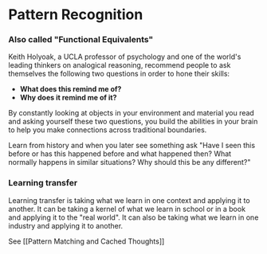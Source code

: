 # Pattern Recognition

### Also called "Functional Equivalents"

Keith Holyoak, a UCLA professor of psychology and one of the world's leading thinkers on analogical reasoning, recommend people to ask themselves the following two questions in order to hone their skills:

- **What does this remind me of?**
- **Why does it remind me of it?**


By constantly looking at objects in your environment and material you read and asking yourself these two questions, you build the abilities in your brain to help you make connections across traditional boundaries.

Learn from history and when you later see something ask "Have I seen this before or has this happened before and what happened then? What normally happens in similar situations? Why should this be any different?"


### Learning transfer
Learning transfer is taking what we  learn in one context and applying it to another. It can be taking a kernel of what we learn in school or in a book and applying it to the "real world". It can also be taking what we learn in one industry and applying it to another.



See [[Pattern Matching and Cached Thoughts]]
